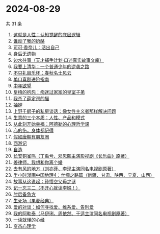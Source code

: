 # 2024-08-29

共 31 条

<!-- BEGIN WEREAD -->
<!-- 最后更新时间 2024-08-29 05:14:18 +0800 -->
1. [这就是人性：认知觉醒的底层逻辑](https://weread.qq.com/web/bookDetail/f84327c0813ab9224g012fc7)
1. [谁动了我的奶酪](https://weread.qq.com/web/bookDetail/9eb32a6059b42c9ebc1da49)
1. [可可·香奈儿：活出自己](https://weread.qq.com/web/bookDetail/1f7323a0813ab9210g011380)
1. [身后无遗物](https://weread.qq.com/web/bookDetail/6fb32b10813ab926dg013feb)
1. [边水往事（天才捕手计划·口述真实故事文库）](https://weread.qq.com/web/bookDetail/064326a0813ab779ag018bda)
1. [我要上清华：一个普通少年的逆袭之路](https://weread.qq.com/web/bookDetail/98a32cb0813ab8e90g013b33)
1. [不只礼崩乐坏：春秋名士风云](https://weread.qq.com/web/bookDetail/47c325c0813ab91d8g0172af)
1. [单口喜剧进阶指南](https://weread.qq.com/web/bookDetail/83432cc0813ab7406g014dbc)
1. [中年欲望](https://weread.qq.com/web/bookDetail/5b032d30813ab91d3g0139ad)
1. [皇椅的抱怨：痴迷过家家的皇室子弟](https://weread.qq.com/web/bookDetail/f31321d0813ab8f57g019ea5)
1. [我杀了薛定谔的猫](https://weread.qq.com/web/bookDetail/fd032c90813ab8eebg0120b8)
1. [妯娌](https://weread.qq.com/web/bookDetail/ecf320e0813ab920fg01913e)
1. [上野千鹤子的私房谈话：像女性主义者那样解决问题](https://weread.qq.com/web/bookDetail/6e732530813ab8115g010136)
1. [生意的三个本质：人性、产品和模式](https://weread.qq.com/web/bookDetail/a2732b80813ab91a6g0139fa)
1. [从此刻开始幸福：阿德勒的心理哲学课](https://weread.qq.com/web/bookDetail/39a32040813ab8e61g017a2f)
1. [心的伤，身体都记得](https://weread.qq.com/web/bookDetail/c2a32bd0813ab8ee8g011b58)
1. [假如唐朝有朋友圈](https://weread.qq.com/web/bookDetail/3ea32240813ab9218g01486c)
1. [西游记](https://weread.qq.com/web/bookDetail/64032210721070a5640294f)
1. [自造](https://weread.qq.com/web/bookDetail/a9532a00813ab6b14g010a74)
1. [长安铜雀鸣（丁禹兮、邓恩熙主演影视剧《长乐曲》原著）](https://weread.qq.com/web/bookDetail/32f322f0813ab77c1g0172a4)
1. [姜律师，我想和你离个婚](https://weread.qq.com/web/bookDetail/93632960813ab7c1eg013479)
1. [去有风的地方（刘亦菲、李现主演同名电视剧原著）](https://weread.qq.com/web/bookDetail/da732a00813ab9224g013f68)
1. [半小时漫画中国地理4：丝绸之路篇（新疆、甘肃、陕西、宁夏、山西）](https://weread.qq.com/web/bookDetail/a6532d40813ab921eg010bde)
1. [故事从这说起：孙悟空父母之谜](https://weread.qq.com/web/bookDetail/a8932650813ab9254g013d08)
1. [记一忘三二（不开心就读李娟！）](https://weread.qq.com/web/bookDetail/f1c321d0813ab6e60g0141c1)
1. [肘后备急方](https://weread.qq.com/web/bookDetail/e54324c071a180f3e54d3eb)
1. [生死场（果麦经典）](https://weread.qq.com/web/bookDetail/c8b32d1071913d8dc8b9a89)
1. [爱的对谈：如何寻找爱、维系爱、告别爱](https://weread.qq.com/web/bookDetail/c5732ad0813ab87c8g0149fe)
1. [我的阿勒泰（马伊琍、周依然、于适主演同名电视剧原著）](https://weread.qq.com/web/bookDetail/6e732140813ab6e60g013caf)
1. [一读就懂的心经](https://weread.qq.com/web/bookDetail/b63329d0813ab8ddeg0188ac)
1. [变态心理学](https://weread.qq.com/web/bookDetail/21732e90813ab6c04g011c83)
<!-- END WEREAD -->